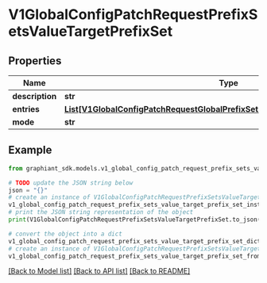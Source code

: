 # V1GlobalConfigPatchRequestPrefixSetsValueTargetPrefixSet


## Properties

Name | Type | Description | Notes
------------ | ------------- | ------------- | -------------
**description** | **str** |  | [optional] 
**entries** | [**List[V1GlobalConfigPatchRequestGlobalPrefixSetsValuePrefixSetEntriesValueEntry]**](V1GlobalConfigPatchRequestGlobalPrefixSetsValuePrefixSetEntriesValueEntry.md) |  | [optional] 
**mode** | **str** |  | [optional] 

## Example

```python
from graphiant_sdk.models.v1_global_config_patch_request_prefix_sets_value_target_prefix_set import V1GlobalConfigPatchRequestPrefixSetsValueTargetPrefixSet

# TODO update the JSON string below
json = "{}"
# create an instance of V1GlobalConfigPatchRequestPrefixSetsValueTargetPrefixSet from a JSON string
v1_global_config_patch_request_prefix_sets_value_target_prefix_set_instance = V1GlobalConfigPatchRequestPrefixSetsValueTargetPrefixSet.from_json(json)
# print the JSON string representation of the object
print(V1GlobalConfigPatchRequestPrefixSetsValueTargetPrefixSet.to_json())

# convert the object into a dict
v1_global_config_patch_request_prefix_sets_value_target_prefix_set_dict = v1_global_config_patch_request_prefix_sets_value_target_prefix_set_instance.to_dict()
# create an instance of V1GlobalConfigPatchRequestPrefixSetsValueTargetPrefixSet from a dict
v1_global_config_patch_request_prefix_sets_value_target_prefix_set_from_dict = V1GlobalConfigPatchRequestPrefixSetsValueTargetPrefixSet.from_dict(v1_global_config_patch_request_prefix_sets_value_target_prefix_set_dict)
```
[[Back to Model list]](../README.md#documentation-for-models) [[Back to API list]](../README.md#documentation-for-api-endpoints) [[Back to README]](../README.md)


